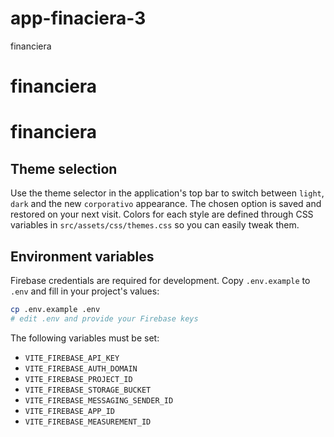 # app-finaciera-3
financiera
# financiera
# financiera

## Theme selection

Use the theme selector in the application's top bar to switch between `light`,
`dark` and the new `corporativo` appearance. The chosen option is saved and
restored on your next visit. Colors for each style are defined through CSS
variables in `src/assets/css/themes.css` so you can easily tweak them.

## Environment variables

Firebase credentials are required for development. Copy `.env.example` to `.env` and fill in your project's values:

```bash
cp .env.example .env
# edit .env and provide your Firebase keys
```

The following variables must be set:

- `VITE_FIREBASE_API_KEY`
- `VITE_FIREBASE_AUTH_DOMAIN`
- `VITE_FIREBASE_PROJECT_ID`
- `VITE_FIREBASE_STORAGE_BUCKET`
- `VITE_FIREBASE_MESSAGING_SENDER_ID`
- `VITE_FIREBASE_APP_ID`
- `VITE_FIREBASE_MEASUREMENT_ID`
